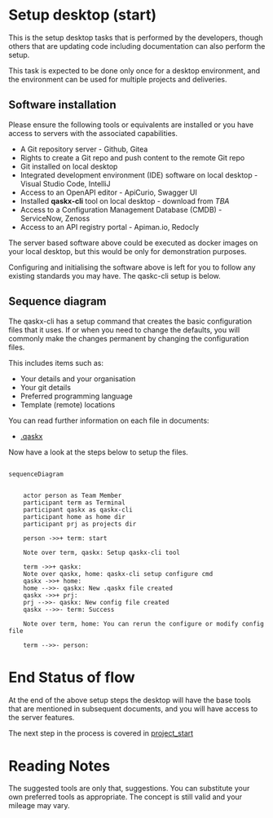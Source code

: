 # Setup desktop (start)

This is the setup desktop tasks that is performed by 
the developers, though others that are updating code
including documentation can also perform the setup. 

This task is expected to be done only once for a desktop
environment, and the environment can be used for 
multiple projects and deliveries.

## Software installation

Please ensure the following tools or equivalents are
installed or you have access to servers with the
associated capabilities.

* A Git repository server - Github, Gitea
* Rights to create a Git repo and push content to the remote Git repo
* Git installed on local desktop
* Integrated development environment (IDE) software on local desktop - Visual Studio Code, IntelliJ
* Access to an OpenAPI editor - ApiCurio, Swagger UI
* Installed **qaskx-cli** tool on local desktop - download from *TBA* 
* Access to a Configuration Management Database (CMDB) - ServiceNow, Zenoss
* Access to an API registry portal - Apiman.io, Redocly

The server based software above could be executed as docker images
on your local desktop, but this would be only for
demonstration purposes.

Configuring and initialising the software above is left for you to follow
any existing standards you may have.  The qaskc-cli setup is below.

## Sequence diagram

The qaskx-cli has a setup command that creates the basic configuration
files that it uses.  If or when you need to change the defaults, you will
commonly make the changes permanent by changing the configuration files.

This includes items such as:

* Your details and your organisation
* Your git details
* Preferred programming language
* Template (remote) locations

You can read further information on each file in documents:

* [.qaskx](config/dotaskx.md)

Now have a look at the steps below to setup the files.

```mermaid

sequenceDiagram


    actor person as Team Member
    participant term as Terminal
    participant qaskx as qaskx-cli
    participant home as home dir
    participant prj as projects dir

    person ->>+ term: start

    Note over term, qaskx: Setup qaskx-cli tool

    term ->>+ qaskx: 
    Note over qaskx, home: qaskx-cli setup configure cmd
    qaskx ->>+ home: 
    home -->>- qaskx: New .qaskx file created
    qaskx ->>+ prj: 
    prj -->>- qaskx: New config file created
    qaskx -->>- term: Success

    Note over term, home: You can rerun the configure or modify config file

    term -->>- person: 

```

# End Status of flow

At the end of the above setup steps the desktop will have the base tools
that are mentioned in subsequent documents, and you will have
access to the server features.

The next step in the process is covered in [project_start](project_start.md)

# Reading Notes

The suggested tools are only that, suggestions.  You can substitute 
your own preferred tools as appropriate.  The concept is still valid
and your mileage may vary.


